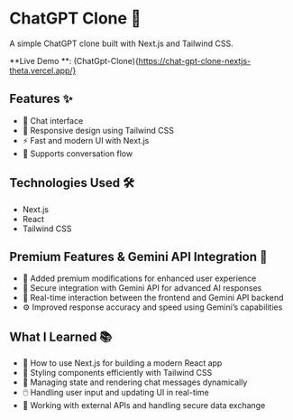 # ChatGPT Clone 🤖

A simple ChatGPT clone built with Next.js and Tailwind CSS.

**Live Demo **: (ChatGpt-Clone){https://chat-gpt-clone-nextjs-theta.vercel.app/}

## Features ✨

- 💬 Chat interface
- 📱 Responsive design using Tailwind CSS
- ⚡ Fast and modern UI with Next.js
- 🔄 Supports conversation flow

## Technologies Used 🛠️

- Next.js
- React
- Tailwind CSS

## Premium Features & Gemini API Integration 🌟

- 🚀 Added premium modifications for enhanced user experience
- 🔐 Secure integration with Gemini API for advanced AI responses
- 🔄 Real-time interaction between the frontend and Gemini API backend
- ⚙️ Improved response accuracy and speed using Gemini’s capabilities

## What I Learned 📚

- 🚀 How to use Next.js for building a modern React app
- 🎨 Styling components efficiently with Tailwind CSS
- 🔄 Managing state and rendering chat messages dynamically
- 🖱️ Handling user input and updating UI in real-time
- 🔐 Working with external APIs and handling secure data exchange

